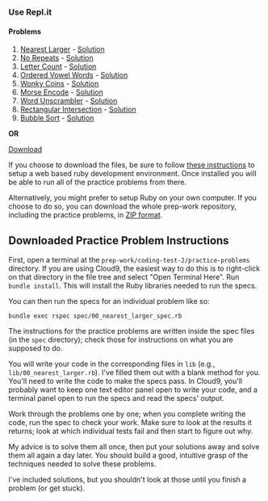 ### **Use Repl.it**
#### Problems

1. [Nearest Larger][nearest_larger] - [Solution][nearest_larger_sol]
2. [No Repeats][no_repeats] - [Solution][no_repeats_sol]
3. [Letter Count][letter_count] - [Solution][letter_count_sol]
4. [Ordered Vowel Words][ordered_vowel_words] - [Solution][ordered_vowel_words_sol]
5. [Wonky Coins][wonky_coins] - [Solution][wonky_coins_sol]
6. [Morse Encode][morse_encode] - [Solution][morse_encode_sol]
7. [Word Unscrambler][word_unscrambler] - [Solution][word_unscrambler_sol]
8. [Rectangular Intersection][rec_intersection] - [Solution][rec_intersection_sol]
9. [Bubble Sort][bubble_sort] - [Solution][bubble_sort_sol]

**OR**

[Download][download-problems]

If you choose to download the files, be sure to follow [these instructions][setup] to setup a
web based ruby development environment. Once installed you will be able to run
all of the practice problems from there.

Alternatively, you might prefer to setup Ruby on your own computer. If
you choose to do so, you can download the whole prep-work repository,
including the practice problems, in [ZIP format][repo-zip].

[download-problems]: ../practice-problems-2.zip
[repo-zip]: https://github.com/appacademy/prep-work/archive/master.zip
[setup]: ../../coding-test-1/setup
[nearest_larger]: https://repl.it/BrI2/0
[nearest_larger_sol]: https://repl.it/BrIg/0
[no_repeats]: https://repl.it/BrI5/0
[no_repeats_sol]: https://repl.it/BrIh/0
[letter_count]: https://repl.it/BrI6/0
[letter_count_sol]: https://repl.it/BrIi/0
[ordered_vowel_words]: https://repl.it/BrI7/0
[ordered_vowel_words_sol]: https://repl.it/BrIj/0
[wonky_coins]: https://repl.it/BrI9/0
[wonky_coins_sol]: https://repl.it/BrIm/0
[morse_encode]: https://repl.it/BrIa/0
[morse_encode_sol]: https://repl.it/BrIn/0
[word_unscrambler]: https://repl.it/BrIb/0
[word_unscrambler_sol]: https://repl.it/BrIp/0
[rec_intersection]: https://repl.it/BrIc/0
[rec_intersection_sol]: https://repl.it/BrIr/0
[bubble_sort]: https://repl.it/BrId/0
[bubble_sort_sol]: https://repl.it/BrIu/0

## Downloaded Practice Problem Instructions

First, open a terminal at the
 `prep-work/coding-test-2/practice-problems` directory. If you are using
Cloud9, the easiest way to do this is to right-click on that directory
in the file tree and select "Open Terminal Here". Run `bundle install`.
This will install the Ruby libraries needed to run the specs.

You can then run the specs for an individual problem like so:

    bundle exec rspec spec/00_nearest_larger_spec.rb

The instructions for the practice problems are written inside the spec
files (in the `spec` directory); check those for instructions on what
you are supposed to do.

You will write your code in the corresponding files in `lib` (e.g.,
`lib/00_nearest_larger.rb`). I've filled them out with a blank method
for you. You'll need to write the code to make the specs pass. In
Cloud9, you'll probably want to keep one text editor panel open to write
your code, and a terminal panel open to run the specs and read the
specs' output.

Work through the problems one by one; when you complete writing the
code, run the spec to check your work. Make sure to look at the
results it returns; look at which individual tests fail and then start
to figure out why.

My advice is to solve them all once, then put your solutions away and
solve them all again a day later. You should build a good, intuitive
grasp of the techniques needed to solve these problems.

I've included solutions, but you shouldn't look at those until you
finish a problem (or get stuck).
